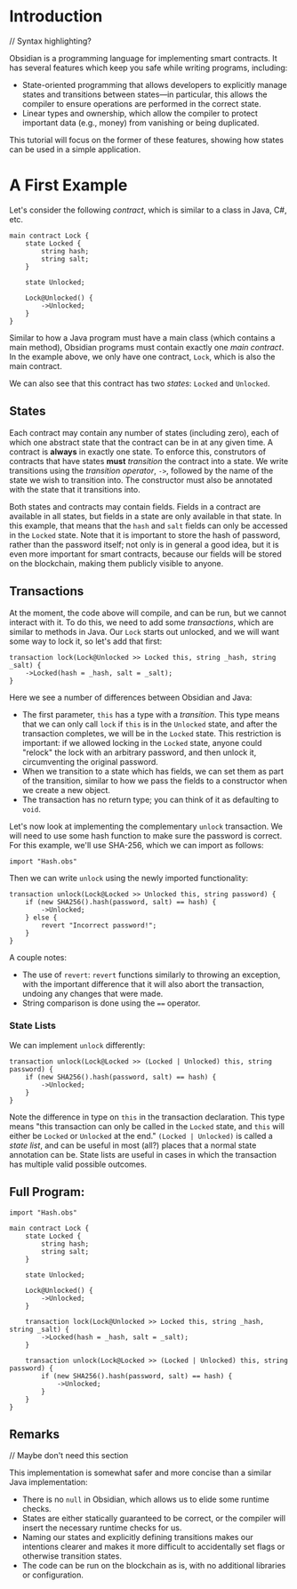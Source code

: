 # Introduction

// Syntax highlighting?

Obsidian is a programming language for implementing smart contracts.
It has several features which keep you safe while writing programs, including:

- State-oriented programming that allows developers to explicitly manage states and transitions between states&mdash;in particular, this allows the compiler to ensure operations are performed in the correct state.
- Linear types and ownership, which allow the compiler to protect important data (e.g., money) from vanishing or being duplicated.

This tutorial will focus on the former of these features, showing how states can be used in a simple application.

# A First Example

Let's consider the following *contract*, which is similar to a class in Java, C#, etc.

```obsidian
main contract Lock {
    state Locked {
        string hash;
        string salt;
    }

    state Unlocked;

    Lock@Unlocked() {
        ->Unlocked;
    }
}
```

Similar to how a Java program must have a main class (which contains a main method), Obsidian programs must contain exactly one *main contract*.
In the example above, we only have one contract, `Lock`, which is also the main contract.

We can also see that this contract has two *states*: `Locked` and `Unlocked`.

## States

Each contract may contain any number of states (including zero), each of which one abstract state that the contract can be in at any given time.
A contract is **always** in exactly one state.
To enforce this, construtors of contracts that have states **must** *transition* the contract into a state.
We write transitions using the *transition operator*, `->`, followed by the name of the state we wish to transition into.
The constructor must also be annotated with the state that it transitions into.

Both states and contracts may contain fields.
Fields in a contract are available in all states, but fields in a state are only available in that state.
In this example, that means that the `hash` and `salt` fields can only be accessed in the `Locked` state.
Note that it is important to store the hash of password, rather than the password itself; not only is in general a good idea, but it is even more important for smart contracts, because our fields will be stored on the blockchain, making them publicly visible to anyone.

## Transactions

At the moment, the code above will compile, and can be run, but we cannot interact with it.
To do this, we need to add some *transactions*, which are similar to methods in Java.
Our `Lock` starts out unlocked, and we will want some way to lock it, so let's add that first:

```obsidian
transaction lock(Lock@Unlocked >> Locked this, string _hash, string _salt) {
    ->Locked(hash = _hash, salt = _salt);
}
```

Here we see a number of differences between Obsidian and Java:
- The first parameter, `this` has a type with a *transition*.
This type means that we can only call `lock` if `this` is in the `Unlocked` state, and after the transaction completes, we will be in the `Locked` state.
This restriction is important: if we allowed locking in the `Locked` state, anyone could "relock" the lock with an arbitrary password, and then unlock it, circumventing the original password.
- When we transition to a state which has fields, we can set them as part of the transition, similar to how we pass the fields to a constructor when we create a new object.
- The transaction has no return type; you can think of it as defaulting to `void`.

Let's now look at implementing the complementary `unlock` transaction.
We will need to use some hash function to make sure the password is correct.
For this example, we'll use SHA-256, which we can import as follows:

```obsidian
import "Hash.obs"
```

Then we can write `unlock` using the newly imported functionality:

```obsidian
transaction unlock(Lock@Locked >> Unlocked this, string password) {
    if (new SHA256().hash(password, salt) == hash) {
        ->Unlocked;
    } else {
        revert "Incorrect password!";
    }
}
```

A couple notes:
- The use of `revert`: `revert` functions similarly to throwing an exception, with the important difference that it will also abort the transaction, undoing any changes that were made.
- String comparison is done using the `==` operator.

### State Lists

We can implement `unlock` differently:

```obsidian
transaction unlock(Lock@Locked >> (Locked | Unlocked) this, string password) {
    if (new SHA256().hash(password, salt) == hash) {
        ->Unlocked;
    }
}
```

Note the difference in type on `this` in the transaction declaration.
This type means "this transaction can only be called in the `Locked` state, and `this` will either be `Locked` or `Unlocked` at the end."
`(Locked | Unlocked)` is called a *state list*, and can be useful in most (all?) places that a normal state annotation can be.
State lists are useful in cases in which the transaction has multiple valid possible outcomes.


## Full Program:

```obsidian
import "Hash.obs"

main contract Lock {
    state Locked {
        string hash;
        string salt;
    }

    state Unlocked;

    Lock@Unlocked() {
        ->Unlocked;
    }

    transaction lock(Lock@Unlocked >> Locked this, string _hash, string _salt) {
        ->Locked(hash = _hash, salt = _salt);
    }

    transaction unlock(Lock@Locked >> (Locked | Unlocked) this, string password) {
        if (new SHA256().hash(password, salt) == hash) {
            ->Unlocked;
        }
    }
}
```

## Remarks

// Maybe don't need this section

This implementation is somewhat safer and more concise than a similar Java implementation:
- There is no `null` in Obsidian, which allows us to elide some runtime checks.
- States are either statically guaranteed to be correct, or the compiler will insert the necessary runtime checks for us.
- Naming our states and explicitly defining transitions makes our intentions clearer and makes it more difficult to accidentally set flags or otherwise transition states.
- The code can be run on the blockchain as is, with no additional libraries or configuration.

